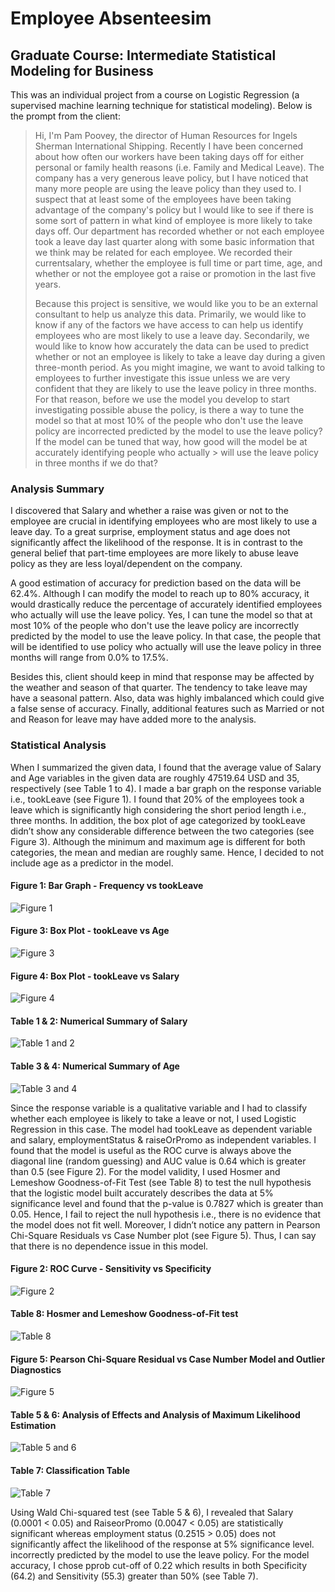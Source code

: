 # Employee Absenteesim #
## Graduate Course: Intermediate Statistical Modeling for Business
This was an individual project from a course on Logistic Regression (a supervised machine learning technique for statistical modeling). Below is the prompt from the client:

> Hi, I'm Pam Poovey, the director of Human Resources for Ingels Sherman International Shipping. Recently I have been concerned about how often our workers have been taking days off for either personal or family health reasons (i.e. Family and Medical Leave). The company has a very generous leave policy, but I have noticed that many more people are using the leave policy than they used to. I suspect that at least some of the employees have been taking advantage of the company's policy but I would like to see if there is some sort of pattern in what kind of employee is more likely to take days off. Our department has recorded whether or not each employee took a leave day last quarter along with some basic information that we think may be related for each employee. We recorded their currentsalary, whether the employee is full time or part time, age, and whether or not the employee got a raise or promotion in the last five years. 
> 
> Because this project is sensitive, we would like you to be an external consultant to help us analyze this data. Primarily, we would like to know if any of the factors we have access to can help us identify employees who are most likely to use a leave day. Secondarily, we would like to know how accurately the data can be used to predict whether or not an employee is likely to take a leave day during a given three-month period. As you might imagine, we want to avoid talking to employees to further investigate this issue unless we are very confident that they are likely to use the leave policy in three months. For that reason, before we use the model you develop to start investigating possible abuse the policy, is there a way to tune the model so that at most 10% of the people who don't use the leave policy are incorrected predicted by the model to use the leave policy? If the model can be tuned that way, how good will the model be at accurately identifying people who actually > will use the leave policy in three months if we do that?

### Analysis Summary

I discovered that Salary and whether a raise was given or not to the employee are crucial in identifying employees who are most likely to use a leave day. To a great surprise, employment status and age does not significantly affect the likelihood of the response. It is in contrast to the general belief that part-time employees are more likely to abuse leave policy as they are less loyal/dependent on the company. 

A good estimation of accuracy for prediction based on the data will be 62.4%. Although I can modify the model to reach up to 80% accuracy, it would drastically reduce the percentage of accurately identified employees who actually will use the leave policy. Yes, I can tune the model so that at most 10% of the people who don't use the leave policy are incorrectly predicted by the model to use the leave policy. In that case, the people that will be identified to use policy who actually will use the leave policy in three months will range from 0.0% to 17.5%.

Besides this, client should keep in mind that response may be affected by the weather and season of that quarter. The tendency to take leave may have a seasonal pattern. Also, data was highly imbalanced which could give a false sense of accuracy. Finally, additional features such as Married or not and Reason for leave may have added more to the analysis. 

### Statistical Analysis

When I summarized the given data, I found that the average value of Salary and Age variables in the given data are roughly 47519.64 USD and 35, respectively (see Table 1 to 4). I made a bar graph on the response variable i.e., tookLeave (see Figure 1). I found that 20% of the employees took a leave which is significantly high considering the short period length i.e., three months. In addition, the box plot of age categorized by tookLeave didn’t show any considerable difference between the two categories (see Figure 3). Although the minimum and maximum age is different for both categories, the mean and median are roughly same. Hence, I decided to not include age as a predictor in the model. 

#### Figure 1: Bar Graph - Frequency vs tookLeave

![Figure 1](https://user-images.githubusercontent.com/37155988/93723232-00b29f00-fb6b-11ea-9aac-74ce74cf031b.png)

#### Figure 3: Box Plot - tookLeave vs Age

![Figure 3](https://user-images.githubusercontent.com/37155988/93723235-014b3580-fb6b-11ea-97f0-35fe3428e0c2.png)

#### Figure 4: Box Plot - tookLeave vs Salary

![Figure 4](https://user-images.githubusercontent.com/37155988/93723237-014b3580-fb6b-11ea-8f62-1deca3922152.png)

#### Table 1 & 2: Numerical Summary of Salary

![Table 1 and 2](https://user-images.githubusercontent.com/37155988/93723239-01e3cc00-fb6b-11ea-804a-8cc1ee0524e7.png)

#### Table 3 & 4: Numerical Summary of Age

![Table 3 and 4](https://user-images.githubusercontent.com/37155988/93723240-01e3cc00-fb6b-11ea-9485-de7e29c847c2.png)

Since the response variable is a qualitative variable and I had to classify whether each employee is likely to take a leave or not, I used Logistic Regression in this case. The model had tookLeave as dependent variable and salary, employmentStatus & raiseOrPromo as independent variables. I found that the model is useful as the ROC curve is always above the diagonal line (random guessing) and AUC value is 0.64 which is greater than 0.5 (see Figure 2). For the model validity, I used Hosmer and Lemeshow Goodness-of-Fit Test (see Table 8) to test the null hypothesis that the logistic model built accurately describes the data at 5% significance level and found that the p-value is 0.7827 which is greater than 0.05. Hence, I fail to reject the null hypothesis i.e., there is no evidence that the model does not fit well. Moreover, I didn’t notice any pattern in Pearson Chi-Square Residuals vs Case Number plot (see Figure 5). Thus, I can say that there is no dependence issue in this model. 

#### Figure 2: ROC Curve - Sensitivity vs Specificity

![Figure 2](https://user-images.githubusercontent.com/37155988/93723234-014b3580-fb6b-11ea-80d8-76e169173833.png)

#### Table 8: Hosmer and Lemeshow Goodness-of-Fit test

![Table 8](https://user-images.githubusercontent.com/37155988/93723243-01e3cc00-fb6b-11ea-9315-e403735813da.png)

#### Figure 5: Pearson Chi-Square Residual vs Case Number Model and Outlier Diagnostics 

![Figure 5](https://user-images.githubusercontent.com/37155988/93723238-014b3580-fb6b-11ea-9ea0-08c12878d6ac.png)

#### Table 5 & 6: Analysis of Effects and Analysis of Maximum Likelihood Estimation

![Table 5 and 6](https://user-images.githubusercontent.com/37155988/93723241-01e3cc00-fb6b-11ea-9c4e-dd9cb58a6a35.png)

#### Table 7: Classification Table

![Table 7](https://user-images.githubusercontent.com/37155988/93723242-01e3cc00-fb6b-11ea-9183-16ee39a72b7b.png)

Using Wald Chi-squared test (see Table 5 & 6), I revealed that Salary (0.0001 < 0.05) and RaiseorPromo (0.0047 < 0.05) are statistically significant whereas employment status (0.2515 > 0.05) does not significantly affect the likelihood of the response at 5% significance level. incorrectly predicted by the model to use the leave policy. For the model accuracy, I chose pprob cut-off of 0.22 which results in both Specificity (64.2) and Sensitivity (55.3) greater than 50% (see Table 7). 
